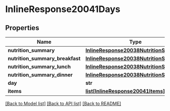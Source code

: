 # InlineResponse20041Days

## Properties
Name | Type | Description | Notes
------------ | ------------- | ------------- | -------------
**nutrition_summary** | [**InlineResponse20038NutritionSummary**](InlineResponse20038NutritionSummary.md) |  | [optional] 
**nutrition_summary_breakfast** | [**InlineResponse20038NutritionSummary**](InlineResponse20038NutritionSummary.md) |  | [optional] 
**nutrition_summary_lunch** | [**InlineResponse20038NutritionSummary**](InlineResponse20038NutritionSummary.md) |  | [optional] 
**nutrition_summary_dinner** | [**InlineResponse20038NutritionSummary**](InlineResponse20038NutritionSummary.md) |  | [optional] 
**day** | **str** |  | 
**items** | [**list[InlineResponse20041Items]**](InlineResponse20041Items.md) |  | [optional] 

[[Back to Model list]](../README.md#documentation-for-models) [[Back to API list]](../README.md#documentation-for-api-endpoints) [[Back to README]](../README.md)


